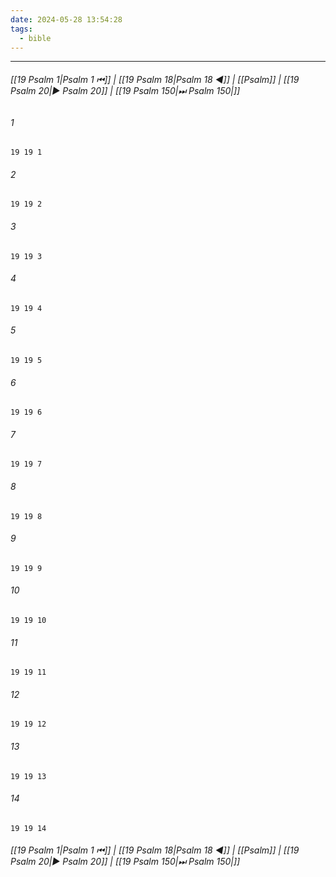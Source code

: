 ```yaml
---
date: 2024-05-28 13:54:28
tags:
  - bible
---
```

___

###### [[19 Psalm 1|Psalm 1 ⏮]] | [[19 Psalm 18|Psalm 18 ◀]] | [[Psalm]] | [[19 Psalm 20|▶ Psalm 20]] | [[19 Psalm 150|⏭ Psalm 150|]]

###### 1
``` verse
19 19 1 
```
###### 2
``` verse
19 19 2 
```
###### 3
``` verse
19 19 3 
```
###### 4
``` verse
19 19 4 
```
###### 5
``` verse
19 19 5 
```
###### 6
``` verse
19 19 6 
```
###### 7
``` verse
19 19 7 
```
###### 8
``` verse
19 19 8 
```
###### 9
``` verse
19 19 9 
```
###### 10
``` verse
19 19 10 
```
###### 11
``` verse
19 19 11 
```
###### 12
``` verse
19 19 12 
```
###### 13
``` verse
19 19 13 
```
###### 14
``` verse
19 19 14 
```

###### [[19 Psalm 1|Psalm 1 ⏮]] | [[19 Psalm 18|Psalm 18 ◀]] | [[Psalm]] | [[19 Psalm 20|▶ Psalm 20]] | [[19 Psalm 150|⏭ Psalm 150|]]

